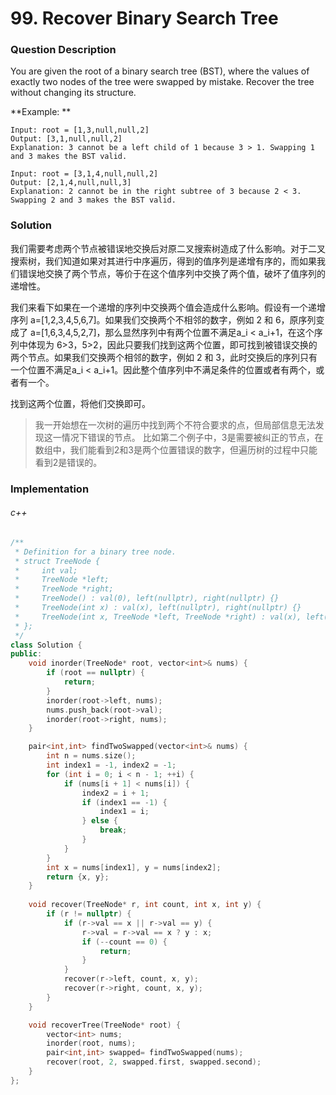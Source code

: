 # 99. Recover Binary Search Tree

### Question Description

You are given the root of a binary search tree (BST), where the values of exactly two nodes of the tree were swapped by mistake. Recover the tree without changing its structure.

**Example: **

```
Input: root = [1,3,null,null,2]
Output: [3,1,null,null,2]
Explanation: 3 cannot be a left child of 1 because 3 > 1. Swapping 1 and 3 makes the BST valid.
```

```
Input: root = [3,1,4,null,null,2]
Output: [2,1,4,null,null,3]
Explanation: 2 cannot be in the right subtree of 3 because 2 < 3. Swapping 2 and 3 makes the BST valid.
```

### Solution

我们需要考虑两个节点被错误地交换后对原二叉搜索树造成了什么影响。对于二叉搜索树，我们知道如果对其进行中序遍历，得到的值序列是递增有序的，而如果我们错误地交换了两个节点，等价于在这个值序列中交换了两个值，破坏了值序列的递增性。

我们来看下如果在一个递增的序列中交换两个值会造成什么影响。假设有一个递增序列 a=[1,2,3,4,5,6,7]。如果我们交换两个不相邻的数字，例如 2 和 6，原序列变成了 a=[1,6,3,4,5,2,7]，那么显然序列中有两个位置不满足a_i < a_i+1，在这个序列中体现为 6>3，5>2，因此只要我们找到这两个位置，即可找到被错误交换的两个节点。如果我们交换两个相邻的数字，例如 2 和 3，此时交换后的序列只有一个位置不满足a_i < a_i+1。因此整个值序列中不满足条件的位置或者有两个，或者有一个。

找到这两个位置，将他们交换即可。

> 我一开始想在一次树的遍历中找到两个不符合要求的点，但局部信息无法发现这一情况下错误的节点。
> 比如第二个例子中，3是需要被纠正的节点，在数组中，我们能看到2和3是两个位置错误的数字，但遍历树的过程中只能看到2是错误的。

### Implementation

###### c++

```c++
/**
 * Definition for a binary tree node.
 * struct TreeNode {
 *     int val;
 *     TreeNode *left;
 *     TreeNode *right;
 *     TreeNode() : val(0), left(nullptr), right(nullptr) {}
 *     TreeNode(int x) : val(x), left(nullptr), right(nullptr) {}
 *     TreeNode(int x, TreeNode *left, TreeNode *right) : val(x), left(left), right(right) {}
 * };
 */
class Solution {
public:
    void inorder(TreeNode* root, vector<int>& nums) {
        if (root == nullptr) {
            return;
        }
        inorder(root->left, nums);
        nums.push_back(root->val);
        inorder(root->right, nums);
    }

    pair<int,int> findTwoSwapped(vector<int>& nums) {
        int n = nums.size();
        int index1 = -1, index2 = -1;
        for (int i = 0; i < n - 1; ++i) {
            if (nums[i + 1] < nums[i]) {
                index2 = i + 1;
                if (index1 == -1) {
                    index1 = i;
                } else {
                    break;
                }
            }
        }
        int x = nums[index1], y = nums[index2];
        return {x, y};
    }
    
    void recover(TreeNode* r, int count, int x, int y) {
        if (r != nullptr) {
            if (r->val == x || r->val == y) {
                r->val = r->val == x ? y : x;
                if (--count == 0) {
                    return;
                }
            }
            recover(r->left, count, x, y);
            recover(r->right, count, x, y);
        }
    }

    void recoverTree(TreeNode* root) {
        vector<int> nums;
        inorder(root, nums);
        pair<int,int> swapped= findTwoSwapped(nums);
        recover(root, 2, swapped.first, swapped.second);
    }
};
```
